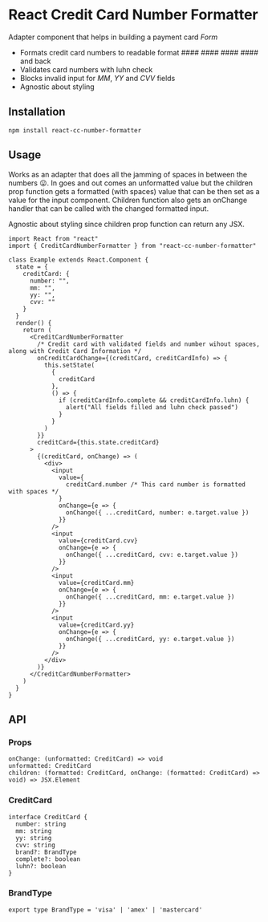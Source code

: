 # React Credit Card Number Formatter

Adapter component that helps in building a payment card *Form*

* Formats credit card numbers to readable format #### #### #### #### and back
* Validates card numbers with luhn check
* Blocks invalid input for *MM*, *YY* and *CVV* fields
* Agnostic about styling

## Installation

```
npm install react-cc-number-formatter
```

## Usage 

Works as an adapter that does all the jamming of spaces in between the numbers 😛. In goes and out comes an unformatted value but the children prop function gets a formatted (with spaces) value that can be then set as a value for the input component. Children function also gets an onChange handler that can be called with the changed formatted input.

Agnostic about styling since children prop function can return any JSX.

```JSX
import React from "react"
import { CreditCardNumberFormatter } from "react-cc-number-formatter"

class Example extends React.Component {
  state = {
    creditCard: {
      number: "",
      mm: "",
      yy: "",
      cvv: ""
    }
  }
  render() {
    return (
      <CreditCardNumberFormatter
        /* Credit card with validated fields and number wihout spaces, along with Credit Card Information */
        onCreditCardChange={(creditCard, creditCardInfo) => {
          this.setState(
            {
              creditCard
            },
            () => {
              if (creditCardInfo.complete && creditCardInfo.luhn) {
                alert("All fields filled and luhn check passed")
              }
            }
          )
        }}
        creditCard={this.state.creditCard}
      >
        {(creditCard, onChange) => (
          <div>
            <input
              value={
                creditCard.number /* This card number is formatted with spaces */
              }
              onChange={e => {
                onChange({ ...creditCard, number: e.target.value })
              }}
            />
            <input
              value={creditCard.cvv}
              onChange={e => {
                onChange({ ...creditCard, cvv: e.target.value })
              }}
            />
            <input
              value={creditCard.mm}
              onChange={e => {
                onChange({ ...creditCard, mm: e.target.value })
              }}
            />
            <input
              value={creditCard.yy}
              onChange={e => {
                onChange({ ...creditCard, yy: e.target.value })
              }}
            />
          </div>
        )}
      </CreditCardNumberFormatter>
    )
  }
}
```

## API

### Props

```JSX
onChange: (unformatted: CreditCard) => void
unformatted: CreditCard
children: (formatted: CreditCard, onChange: (formatted: CreditCard) => void) => JSX.Element
```

### CreditCard


```JSX
interface CreditCard {
  number: string
  mm: string
  yy: string
  cvv: string
  brand?: BrandType
  complete?: boolean
  luhn?: boolean
}
```

### BrandType

```JSX
export type BrandType = 'visa' | 'amex' | 'mastercard'
```



